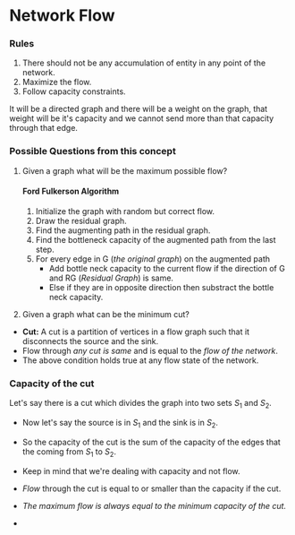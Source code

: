 # Network Flow

### Rules

1. There should not be any accumulation of entity in any point of the network.
2. Maximize the flow.
3. Follow capacity constraints.

It will be a directed graph and there will be a weight on the graph, that weight will be it's capacity and we cannot send more than that capacity through that edge.

### Possible Questions from this concept

1. Given a graph what will be the maximum possible flow?

	#### Ford Fulkerson Algorithm
	1. Initialize the graph with random but correct flow.
	2. Draw the residual graph.
	3. Find the augmenting path in the residual graph.
	4. Find the bottleneck capacity of the augmented path from the last step.
	5. For every edge in G (*the original graph*) on the augmented path 
		- Add bottle neck capacity to the current flow if the direction of G and RG (*Residual Graph*) is same.
		- Else if they are in opposite direction then substract the bottle neck capacity.

2. Given a graph what can be the minimum cut?

- **Cut:** A cut is a partition of vertices in a flow graph such that it disconnects the source and the sink.
- Flow through *any cut is same* and is equal to the *flow of the network*.
- The above condition holds true at any flow state of the network.

### Capacity of the cut

Let's say there is a cut which divides the graph into two sets $S_1$ and $S_2$.

- Now let's say the source is in $S_1$ and the sink is in $S_2$.
- So the capacity of the cut is the sum of the capacity of the edges that the coming from $S_1$ to $S_2$.
- Keep in mind that we're dealing with capacity and not flow.


- *Flow* through the cut is equal to or smaller than the capacity if the cut.
- *The maximum flow is always equal to the minimum capacity of the cut.*
- 